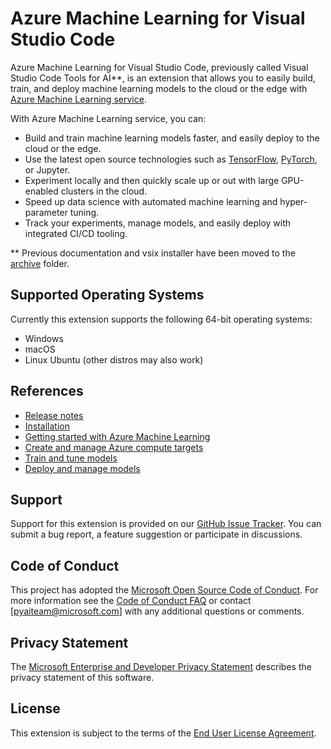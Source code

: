 # Azure Machine Learning for Visual Studio Code
Azure Machine Learning for Visual Studio Code, previously called Visual Studio Code Tools for AI**, is an extension that allows you to easily build, train, and deploy machine learning models to the cloud or the edge with [Azure Machine Learning service](https://azure.microsoft.com/en-us/services/machine-learning-service/).

With Azure Machine Learning service, you can:
- Build and train machine learning models faster, and easily deploy to the cloud or the edge.
- Use the latest open source technologies such as [TensorFlow](https://www.tensorflow.org), [PyTorch](https://pytorch.org/), or Jupyter.
- Experiment locally and then quickly scale up or out with large GPU-enabled clusters in the cloud.
- Speed up data science with automated machine learning and hyper-parameter tuning.
- Track your experiments, manage models, and easily deploy with integrated CI/CD tooling.

** Previous documentation and vsix installer have been moved to the [archive](/archive) folder.

## Supported Operating Systems
Currently this extension supports the following 64-bit operating systems:
- Windows
- macOS
- Linux Ubuntu (other distros may also work)

## References
- [Release notes](/docs/releasenotes.md)
- [Installation](/docs/installation.md)
- [Getting started with Azure Machine Learning](/docs/getting-started-aml-vscode.md)
- [Create and manage Azure compute targets](/docs/manage-compute-aml-vscode.md)
- [Train and tune models](/docs/train-models-aml-vscode.md)
- [Deploy and manage models](/docs/deploy-models-aml-vscode.md)

## Support
Support for this extension is provided on our [GitHub Issue Tracker](http://github.com/Microsoft/vscode-tools-for-ai/issues). You can submit a bug report, a feature suggestion or participate in discussions.

## Code of Conduct
This project has adopted the [Microsoft Open Source Code of Conduct]. For more information see the [Code of Conduct FAQ] or contact [pyaiteam@microsoft.com] with any additional questions or comments.

## Privacy Statement
The [Microsoft Enterprise and Developer Privacy Statement] describes the privacy statement of this software.

## License
This extension is subject to the terms of the [End User License Agreement].

[Microsoft Enterprise and Developer Privacy Statement]:https://go.microsoft.com/fwlink/?LinkId=786907&lang=en7
[Microsoft Open Source Code of Conduct]:https://opensource.microsoft.com/codeofconduct/
[Code of Conduct FAQ]:https://opensource.microsoft.com/codeofconduct/faq/
[opencode@microsoft.com]:mailto:opencode@microsoft.com
[End User License Agreement]:https://www.visualstudio.com/license-terms/mlt552233/
